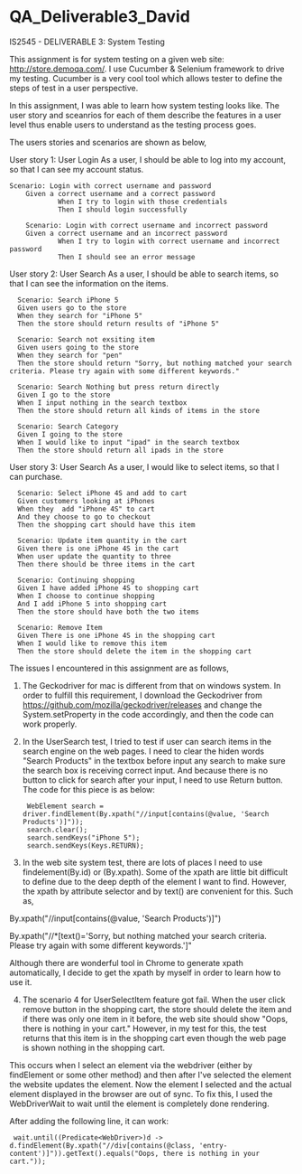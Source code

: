 # QA_Deliverable3_David

IS2545 - DELIVERABLE 3: System Testing

This assignment is for system testing on a given web site: http://store.demoqa.com/. I use Cucumber & Selenium framework to drive my testing. Cucumber is a very cool tool which allows tester to define the steps of test in a user perspective.

In this assignment, I was able to learn how system testing looks like. The user story and sceanrios for each of them describe the features in a user level thus enable users to understand as the testing process goes.

The users stories and scenarios are shown as below,

User story 1: User Login
As a user, I should be able to log into my account, so that I can see my account status. 

	Scenario: Login with correct username and password
		Given a correct username and a correct password
                When I try to login with those credentials
                Then I should login successfully

        Scenario: Login with correct username and incorrect password
		Given a correct username and an incorrect password
                When I try to login with correct username and incorrect password
                Then I should see an error message
                
User story 2: User Search
As a user, I should be able to search items, so that I can see the information on the items. 

      Scenario: Search iPhone 5
      Given users go to the store
      When they search for "iPhone 5"
      Then the store should return results of "iPhone 5"

      Scenario: Search not exsiting item
      Given users going to the store 
      When they search for "pen"
      Then the store should return "Sorry, but nothing matched your search criteria. Please try again with some different keywords."
   
      Scenario: Search Nothing but press return directly
      Given I go to the store
      When I input nothing in the search textbox
      Then the store should return all kinds of items in the store

      Scenario: Search Category
      Given I going to the store
      When I would like to input "ipad" in the search textbox
      Then the store should return all ipads in the store

User story 3: User Search
As a user, I would like to select items, so that I can purchase. 

      Scenario: Select iPhone 4S and add to cart
      Given customers looking at iPhones
      When they  add "iPhone 4S" to cart 
      And they choose to go to checkout
      Then the shopping cart should have this item

      Scenario: Update item quantity in the cart
      Given there is one iPhone 4S in the cart 
      When user update the quantity to three
      Then there should be three items in the cart
   
      Scenario: Continuing shopping
      Given I have added iPhone 4S to shopping cart
      When I choose to continue shopping
      And I add iPhone 5 into shopping cart
      Then the store should have both the two items

      Scenario: Remove Item
      Given There is one iPhone 4S in the shopping cart
      When I would like to remove this item
      Then the store should delete the item in the shopping cart
      
The issues I encountered in this assignment are as follows,

1. The Geckodriver for mac is different from that on windows system. In order to fulfill this requirement, I download the Geckodriver from https://github.com/mozilla/geckodriver/releases and change the System.setProperty in the code accordingly, and then the code can work properly.

2. In the UserSearch test, I tried to test if user can search items in the search engine on the web pages. I need to clear the hiden words "Search Products" in the textbox before input any search to make sure the search box is receiving correct input. And because there is no button to click for search after your input, I need to use Return button. The code for this piece is as below: 
        
        WebElement search = driver.findElement(By.xpath("//input[contains(@value, 'Search Products')]"));
        search.clear();
        search.sendKeys("iPhone 5");
        search.sendKeys(Keys.RETURN);      
   
3. In the web site system test, there are lots of places I need to use findelement(By.id) or (By.xpath). Some of the xpath are little bit difficult to define due to the deep depth of the element I want to find. However, the xpath by attribute selector and by text() are convenient for this. Such as, 

  By.xpath("//input[contains(@value, 'Search Products')]")
  
  By.xpath("//*[text()='Sorry, but nothing matched your search criteria. Please try again with some different keywords.']" 
  
  Although there are wonderful tool in Chrome to generate xpath automatically, I decide to get the xpath by myself in order to learn how to use it.

4. The scenario 4 for UserSelectItem feature got fail. When the user click remove button in the shopping cart, the store should delete the item and if there was only one item in it before, the web site should show "Oops, there is nothing in your cart." However, in my test for this, the test returns that this item is in the shopping cart even though the web page is shown nothing in the shopping cart. 

This occurs when I select an element via the webdriver (either by findElement or some other method) and then after I've selected the element the website updates the element. Now the element I selected and the actual element displayed in the browser are out of sync. To fix this, I used the WebDriverWait to wait until the element is completely done rendering.

After adding the following line, it can work:

     wait.until((Predicate<WebDriver>)d -> d.findElement(By.xpath("//div[contains(@class, 'entry-content')]")).getText().equals("Oops, there is nothing in your cart."));
